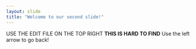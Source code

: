```yaml
---
layout: slide
title: "Welcome to our second slide!"
---
```

USE THE EDIT FILE ON THE TOP RIGHT
**THIS IS HARD TO FIND**
Use the left arrow to go back!
